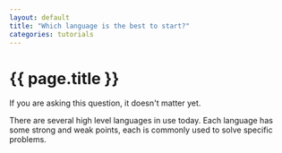 ```yaml
---
layout: default
title: "Which language is the best to start?"
categories: tutorials
---
```


# {{ page.title }}
If you are asking this question, it doesn't matter yet.

There are several high level languages in use today. Each language has some strong and weak points, each is commonly used to solve specific problems.